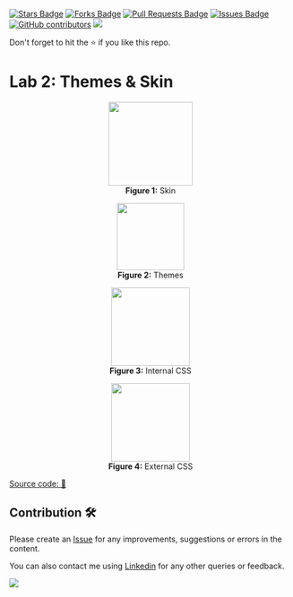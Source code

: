 <a href="https://github.com/drshahizan/learn-aspnet/stargazers"><img src="https://img.shields.io/github/stars/drshahizan/learn-aspnet" alt="Stars Badge"/></a>
<a href="https://github.com/drshahizan/learn-aspnet/network/members"><img src="https://img.shields.io/github/forks/drshahizan/learn-aspnet" alt="Forks Badge"/></a>
<a href="https://github.com/drshahizan/learn-aspnet/pulls"><img src="https://img.shields.io/github/issues-pr/drshahizan/learn-aspnet" alt="Pull Requests Badge"/></a>
<a href="https://github.com/drshahizan/learn-aspnet/issues"><img src="https://img.shields.io/github/issues/drshahizan/learn-aspnet" alt="Issues Badge"/></a>
<a href="https://github.com/drshahizan/learn-aspnet/graphs/contributors"><img alt="GitHub contributors" src="https://img.shields.io/github/contributors/drshahizan/learn-aspnet?color=2b9348"></a>
![](https://visitor-badge.glitch.me/badge?page_id=drshahizan/learn-aspnet)

Don't forget to hit the :star: if you like this repo.

# Lab 2: Themes & Skin

<p align="center">
<img src="https://github.com/drshahizan/learn-aspnet/blob/main/lab/styles/images/Lab21.png"  height="150" /></br>
<b>Figure 1:</b> Skin
</p>

<p align="center">
<img src="https://github.com/drshahizan/learn-aspnet/blob/main/lab/styles/images/Lab22.png"  height="120" /></br>
<b>Figure 2:</b> Themes
</p>

<p align="center">
<img src="https://github.com/drshahizan/learn-aspnet/blob/main/lab/styles/images/Lab23.png"  height="140" /></br>
<b>Figure 3:</b> Internal CSS
</p>

<p align="center">
<img src="https://github.com/drshahizan/learn-aspnet/blob/main/lab/styles/images/Lab24.png"  height="140" /></br>
<b>Figure 4:</b> External CSS
</p>

[Source code: 💾](https://drive.google.com/file/d/13liYFFY9OBHm2ujIgm79aTGBP6FNfdrR/view?usp=share_link)

## Contribution 🛠️
Please create an [Issue](https://github.com/drshahizan/Python_EDA/issues) for any improvements, suggestions or errors in the content.

You can also contact me using [Linkedin](https://www.linkedin.com/in/drshahizan/) for any other queries or feedback.

![](https://visitor-badge.glitch.me/badge?page_id=drshahizan)
